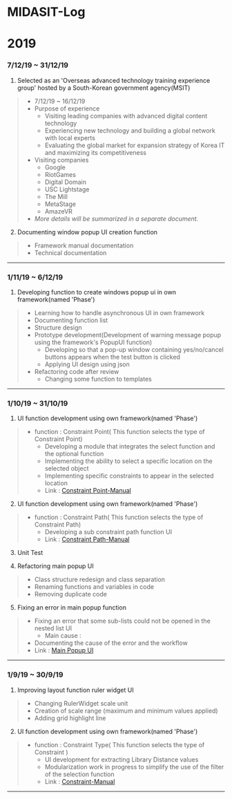 # MIDASIT-Log

2019
===
### 7/12/19 ~ 31/12/19
1. Selected as an 'Overseas advanced technology training experience group' hosted by a South-Korean government agency(MSIT)
> * 7/12/19 ~ 16/12/19
> * Purpose of experience
>    + Visiting leading companies with advanced digital content technology
>    + Experiencing new technology and building a global network with local experts
>    + Evaluating the global market for expansion strategy of Korea IT and maximizing its competitiveness
> * Visiting companies
>    + Google 
>    + RiotGames
>    + Digital Domain
>    + USC Lightstage
>    + The Mill
>    + MetaStage
>    + AmazeVR
> * _More details will be summarized in a separate document._

2. Documenting window popup UI creation function
> * Framework manual documentation
> * Technical documentation

---
### 1/11/19 ~ 6/12/19

1. Developing function to create windows popup ui in own framework(named 'Phase')
> * Learning how to handle asynchronous UI in own framework
> * Documenting function list
> * Structure design
> * Prototype development(Development of warning message popup using the framework's PopupUI function)
>    + Developing so that a pop-up window containing yes/no/cancel buttons appears when the test button is clicked
>    + Applying UI design using json
> * Refactoring code after review
>    + Changing some function to templates

---
### 1/10/19 ~ 31/10/19

1. UI function development using own framework(named 'Phase')
 
> * function : Constraint Point( This function selects the type of Constraint Point) 
>    + Developing a module that integrates the select function and the optional function
>    + Implementing the ability to select a specific location on the selected object
>    + Implementing specific constraints to appear in the selected location
>    + Link : [Constraint Point-Manual](https://cim-learning.refined.site/space/manualCIM/1414830/Constraint+Point+(Assembly+Unit))

2. UI function development using own framework(named 'Phase')

> * function : Constraint Path( This function selects the type of Constraint Path) 
>    + Developing a sub constraint path function UI
>    + Link : [Constraint Path-Manual](https://cim-learning.refined.site/space/manualCIM/1480076/Constraint+Path+(Assembly+Unit))

3. Unit Test

4. Refactoring main popup UI

> * Class structure redesign and class separation
> * Renaming functions and variables in code
> * Removing duplicate code

5. Fixing an error in main popup function

> * Fixing an error that some sub-lists could not be opened in the nested list UI
>    + Main cause : 
> * Documenting the cause of the error and the workflow
> * Link : [Main Popup UI](https://cim-learning.refined.site/space/manualCIM/297402540/%EB%B6%88%EB%9F%AC%EC%98%A4%EA%B8%B0+%2F+%EB%82%B4%EB%B3%B4%EB%82%B4%EA%B8%B0)

---
### 1/9/19 ~ 30/9/19

1. Improving layout function ruler widget UI
 
> * Changing RulerWidget scale unit
> * Creation of scale range (maximum and minimum values applied)
> * Adding grid highlight line</blockquote></deatils>


2. UI function development using own framework(named 'Phase')
 
> * function : Constraint Type( This function selects the type of Constraint ) 
>    + UI development for extracting Library Distance values
>    + Modularization work in progress to simplify the use of the filter of the selection function
>    + Link : [Constraint-Manual](https://cim-learning.refined.site/space/manualCIM/1344817/Constraint)


---  
